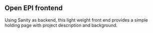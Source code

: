 ## Open EPI frontend
Using Sanity as backend, this light weight front end provides a simple holding page with project description and background. 
